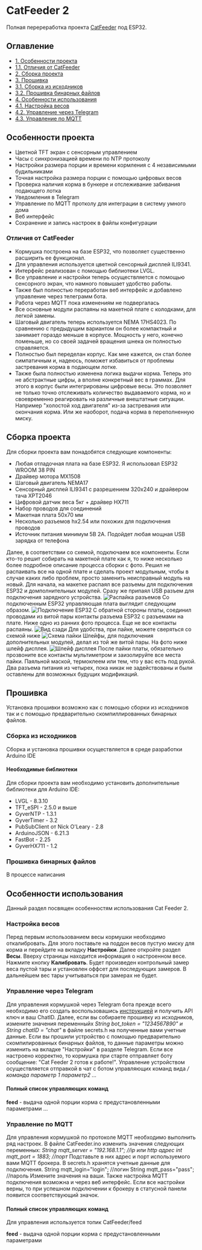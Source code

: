 # CatFeeder 2
Полная перереработка проекта [CatFeeder](https://github.com/altJSV/CatFeeder) под ESP32.

## Оглавление
* [1. Особенности проекта](#Особенности-проекта)
*  [1.1. Отличия от CatFeeder](#Отличия-от-CatFeeder)
* [2. Сборка проекта](#Сборка-проекта)
* [3. Прошивка](#Прошивка)
*  [3.1. Сборка из исходников](#Сборка-из-исходников)
*  [3.2. Прошивка бинарных файлов](#Прошивка-бинарных-файлов)
* [4. Особенности использования](#Особенности-использования)
*  [4.1. Настройка весов](#Настройка-весов)
*  [4.2. Управление через Telegram](#Управление-через-Telegram)
*  [4.3. Управление по MQTT](#Управление-по-MQTT)
	

## Особенности проекта
* Цветной TFT экран с сенсорным управлением
* Часы с синхронизацией времени по NTP протоколу
* Настройки размера порции и времени кормления с 4 независимыми будильниками
* Точная настройка размера порции с помощью цифровых весов
* Проверка наличия корма в бункере и отслеживание забивания подающего лотка
* Уведомления в Telegram
* Управление по MQTT протколу для интеграции в систему умного дома
* Веб интерфейс
* Сохранение и запись настроек в файлы конфигурации

### Отличия от CatFeeder
* Кормушка построена на базе ESP32, что позволяет существенно расширить ее функционал.
* Для управления используется цветной сенсорный дисплей ILI9341.
* Интерфейс реализован с помощью библиотеки LVGL.
* Все управление и настройки теперь осуществляется с помощью сенсорного экран, что намного повышает удобство работы.
* Также был полностью переработан веб интерфейс и добавлено управление через телеграмм бота.
* Работа через MQTT пока изменениям не подвергалась
* Все основные модули распаяны на макетной плате с колодками, для легкой замены.
* Шаговый двигатель теперь используется NEMA 17HS4023. По сравнению с предыдущим вариантом он более компактный и занимает гораздо меньше в корпусе. Мощность у него, конечно поменьше, но со своей задачей вращения шнека он полностью справляется.
* Полностью был переделан корпус. Как мне кажется, он стал более симпатичным и, надеюсь, поможет избавиться от проблемы застревания корма в подающем лотке.
* Также была полностью изменена логика выдачи корма. Теперь это не абстрактные цифры, а вполне конкретный вес в граммах. Для этого в корпус были интегрированы цифровые весы. Это позволяет не только точно отслеживать количество выдаваемого корма, но и своевременно реагировать на различные внештатные ситуации. Например "холостой ход двигателя" из-за застревания или окончания корма. Или же наоборот, подача корма в переполненную миску.

## Сборка проекта
Для сборки проекта вам понадобятся следующие компоненты:
* Любая отладочная плата на базе ESP32. Я использовал ESP32 WROOM 38 PIN
* Драйвер мотора MX1508
* Шаговый двигатель NEMA17
* Сенсорный дисплей ILI9341 с разрешением 320x240 и драйвером тача XPT2046
* Цифровой датчик веса 5кг + драйвер HX711
* Набор проводов для соединений
* Макетная плата 50х70 мм
* Несколько разъемов hx2.54 или похожих для подключения проводов
* Источник питания минимум 5В 2А. Подойдет любая мощная USB зарядка от телефона

Далее, в соответствии со схемой, подключаем все компоненты. 
Если кто-то решит собирать на макетной плате как я, то ниже несколько более подробное описание процесса сборки с фото.
Решил не распаивать все на одной плате и сделать проект модульным, чтобы в случае каких либо проблем, просто заменить неисправный модуль на новый.
Для начала, на макетке распаял все разъемы для подключения ESP32 и домполнительных модулей. Сразу же припаял USB разъем для подключения зарядного устройства.
![Распайка разъемов](/docs/solder1.jpg)
Со подключенным ESP32 управляющая плата выглядит следующим образом.
![Подключение ESP32](/docs/solder2.jpg)
С обратной стороны платы, соединил проводами из витой пары контакты разъема ESP32 с разъемами на плате. Ниже одно из ранних фото процесса. Еще не все контакты распаяны.
![Вид сзади](/docs/solder3.jpg)
Для удобства, при пайке, можете сверяться со схемой ниже
![Схема пайки](/docs/board_pinout_ref.png)
Шлейфы, для подключения дополнительных модулей, делал из той же витой пары. На фото ниже шлейф дисплея.
![Шлейф дисплея](/docs/solder4.jpg)
После пайки платы, обязательно прозвоните все контакты мультиметром и заизолируйте все места пайки. Паяльной маской, термоклеем или тем, что у вас есть под рукой.
Два разъема питания из четырех, пока никак не задействованы и были оставлены для возможных будущих модификаций.


## Прошивка
Установка прошивки возможно как с помощью сборки из исходников так и с помощью предварительно скомпиллированных бинарных файлов.

### Сборка из исходников
Сборка и установка прошивки осуществляется в среде разработки Arduino IDE

#### Необходимые библиотеки
Для сборки проекта вам необходимо установить дополнительные библиотеки для Arduino IDE:
* LVGL - 8.3.10
* TFT_eSPI - 2.5.0 и выше
* GyverNTP - 1.3.1
* GyverTimer - 3.2
* PubSubClient от Nick O'Leary - 2.8
* ArduinoJSON - 6.21.3
* FastBot - 2.25
* GyverHX711 - 1.2

### Прошивка бинарных файлов
В процессе написания

## Особенности использования
Данный раздел посвящен особенностям использования Cat Feeder 2.

### Настройка весов
Перед первым использованием весы кормушки необходимо откалибровать. Для этого поставьте на поддон весов пустую миску для корма и перейдите на вкладку **Настройки**.
Далее откройте раздел **Весы**. Вверху страницы находится информация о настроенном весе. Нажмите кнопку **Калибровать**. Будет произведен контрольный замер веса пустой тары и установлен оффсет для последующих замеров. В дальнейшем вес тары учитываться при замерах не будет.

### Управление через Telegram
Для управления кормушкой через Telegram бота прежде всего необходимо его создать воспользовашись [инструкцией](https://projectalt.ru/publ/arduino_esp8266_i_esp32/programmirovanie/upravlenie_esp8266_cherez_telegram_bota/11-1-0-38) и получить API ключ и ваш ChatID.
Далее, если вы собираете прошивку из исходников, измените значения переменныйх *String bot_token = "1234567890" и String chatID = "chat"* в файле secrets.h на полученные вами учетные данные.
Если вы прошили устройство с помощью предварительно скомпилированных бинарных файлов, то данные параметры можно изменить на вкладке "Настройки" в разделе Telegram.
Если все настроено корректно, то кормушка  при старте отправляет боту сообщение: "Cat Feeder 2 готов к работе!".
Управление устройством осуществляется отправкой в чат с ботом управляющих команд вида */команда параметр 1 параметр2 ...*

#### Полный список управляющих команд
**feed** - выдача одной порции корма с предустановленными параметрами
...

### Управление по MQTT
Для управления кормушкой по протоколe MQTT необходимо выполнить ряд настроек. В файле CatFeeder.ino изменить значения следующих переменных:
*String mqtt_server = "192.168.1.1"; //ip или http адрес
int mqtt_port = 1883; //порт*
Подставьте в них адрес и порт используемого вами MQTT брокера.
В secrets.h хранятся учетные данные для подключения.
String mqtt_login="login"; //логин
String mqtt_pass="pass"; //пароль
Измените значения на ваши.
Также настройка MQTT подключения возможна и через веб интерфейс.
Если все настройки верны, то при успешном подключении к брокеру в статусной панели появится соответствующий значок.

#### Полный список управляющих команд
Для управления используется топик CatFeeder/feed

**feed** - выдача одной порции корма с предустановленными параметрами
